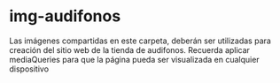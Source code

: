 # img-audifonos

Las imágenes compartidas en este carpeta, deberán ser utilizadas para creación del sitio web de la tienda de audifonos. 
Recuerda aplicar mediaQueries para que la página pueda ser visualizada en cualquier dispositivo
